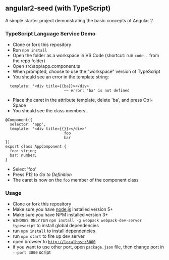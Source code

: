 ## angular2-seed (with TypeScript)

A simple starter project demonstrating the basic concepts of Angular 2.

### TypeScript Language Service Demo

- Clone or fork this repository
- Run `npm install`
- Open the folder as a workspace in VS Code (shortcut: run `code .` from the repo folder)
- Open src\app\app.component.ts
- When prompted, choose to use the "workspace" version of TypeScript
- You should see an error in the template string:
```
  template: '<div title={{ba}}></div>'
                          ~~ error: 'ba' is not defined
```
- Place the caret in the attribute template, delete 'ba', and press Ctrl-Space
- You should see the class members:
```
@Component({
  selector: 'app',
  template: '<div title={{}}></div>'
                          foo
                          bar
})
export class AppComponent {
  foo: string;
  bar: number;
}

```
- Select 'foo'
- Press F12 to *Go to Definition*
- The caret is now on the `foo` member of the component class



### Usage
- Clone or fork this repository
- Make sure you have [node.js](https://nodejs.org/) installed version 5+
- Make sure you have NPM installed version 3+
- `WINDOWS ONLY` run `npm install -g webpack webpack-dev-server typescript` to install global dependencies
- run `npm install` to install dependencies
- run `npm start` to fire up dev server
- open browser to [`http://localhost:3000`](http://localhost:3000)
- if you want to use other port, open `package.json` file, then change port in `--port 3000` script


